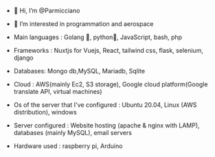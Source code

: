 - 👋 Hi, I’m @Parmicciano
- 👀 I’m interested in programmation and aerospace


- Main languages : Golang 🚀, python🐍, JavaScript, bash, php

- Frameworks : Nuxtjs for Vuejs, React, tailwind css, flask, selenium, django

- Databases: Mongo db,MySQL, Mariadb, Sqlite

- Cloud : AWS(mainly Ec2, S3 storage), Google cloud platform(Google translate API, virtual machines)

- Os of the server that I've configured : Ubuntu 20.04, Linux (AWS distribution), windows

- Server configured : Website hosting (apache & nginx with LAMP), databases (mainly MySQL), email servers 

- Hardware used : raspberry pi, Arduino

